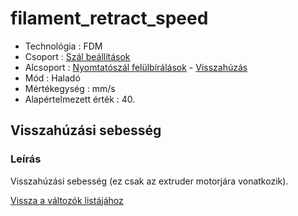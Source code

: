 # filament\_retract\_speed

* Technológia : FDM
* Csoport : [Szál beállítások](../filament_settings/filament_settings.md)
* Alcsoport : [Nyomtatószál felülbírálások](filament_retract_speed.md) - [Visszahúzás](../filament_settings/filament_settings.md#rétraction)
* Mód : Haladó
* Mértékegység : mm/s
* Alapértelmezett érték : 40.

## Visszahúzási sebesség

### Leírás

Visszahúzási sebesség \(ez csak az extruder motorjára vonatkozik\).

[Vissza a változók listájához](../../variable_list)

